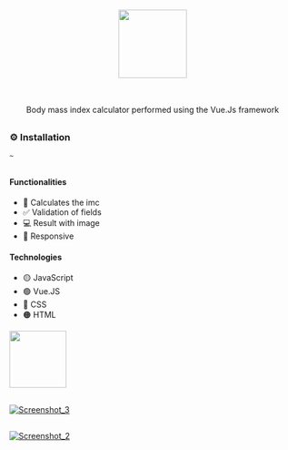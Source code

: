 ### <p align='center'> <img src="https://github.com/fabioVitorio/calc_imc/assets/109548564/e85309d6-318e-44a0-bbe4-b36e050c198f" width="120"/> </p>
<br>
<p align='center'> Body mass index calculator performed using the Vue.Js framework <br></p>

##
### ⚙️ Installation
```bash
~
```
##
#### Functionalities
- 🧮 Calculates the imc <br>
- ✅ Validation of fields <br>
- 💻 Result with image <br>
- 📱 Responsive <br>
 #### Technologies
- 🟡 JavaScript <br>
- 🟢 Vue.JS <br>
- 🔵 CSS <br>
- 🟠 HTML <br>

<div>
  <img height="100em" src="https://github-readme-stats.vercel.app/api/pin/?username=fabioVitorio&repo=calc_imc"/>
  <a href="https://github.com/fabioVitorio">
</div>
  
##
![Screenshot_3](https://github.com/fabioVitorio/calc_imc/assets/109548564/61b550d2-7c12-478a-81e4-017682b531aa)
##
![Screenshot_2](https://github.com/fabioVitorio/calc_imc/assets/109548564/6a88e6ed-e9bb-491a-8e76-9df3d1383917)


